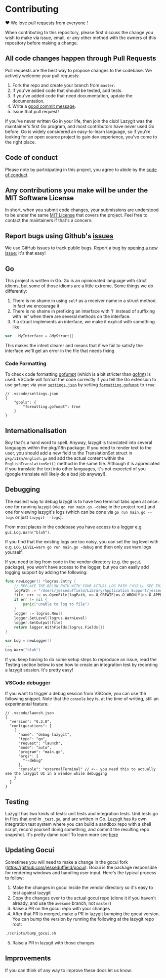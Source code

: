 # Contributing

♥ We love pull requests from everyone !

When contributing to this repository, please first discuss the change you wish
to make via issue, email, or any other method with the owners of this repository
before making a change.

## All code changes happen through Pull Requests

Pull requests are the best way to propose changes to the codebase. We actively
welcome your pull requests:

1. Fork the repo and create your branch from `master`.
2. If you've added code that should be tested, add tests.
3. If you've added code that need documentation, update the documentation.
4. Write a [good commit message](http://tbaggery.com/2008/04/19/a-note-about-git-commit-messages.html).
5. Issue that pull request!

If you've never written Go in your life, then join the club! Lazygit was the maintainer's first Go program, and most contributors have never used Go before. Go is widely considered an easy-to-learn language, so if you're looking for an open source project to gain dev experience, you've come to the right place.

## Code of conduct

Please note by participating in this project, you agree to abide by the [code of conduct].

[code of conduct]: https://github.com/jesseduffield/lazygit/blob/master/CODE-OF-CONDUCT.md

## Any contributions you make will be under the MIT Software License

In short, when you submit code changes, your submissions are understood to be
under the same [MIT License](http://choosealicense.com/licenses/mit/) that
covers the project. Feel free to contact the maintainers if that's a concern.

## Report bugs using Github's [issues](https://github.com/jesseduffield/lazygit/issues)

We use GitHub issues to track public bugs. Report a bug by [opening a new
issue](https://github.com/jesseduffield/lazygit/issues/new); it's that easy!

## Go

This project is written in Go. Go is an opinionated language with strict idioms, but some of those idioms are a little extreme. Some things we do differently:

1. There is no shame in using `self` as a receiver name in a struct method. In fact we encourage it
2. There is no shame in prefixing an interface with 'I' instead of suffixing with 'er' when there are several methods on the interface.
3. If a struct implements an interface, we make it explicit with something like:

```go
var _ MyInterface = &MyStruct{}
```

This makes the intent clearer and means that if we fail to satisfy the interface we'll get an error in the file that needs fixing.

### Code Formatting

To check code formatting [gofumpt](https://pkg.go.dev/mvdan.cc/gofumpt#section-readme) (which is a bit stricter than [gofmt](https://pkg.go.dev/cmd/gofmt)) is used.
VSCode will format the code correctly if you tell the Go extension to use `gofumpt` via your [`settings.json`](https://code.visualstudio.com/docs/getstarted/settings#_settingsjson)
by setting [`formatting.gofumpt`](https://github.com/golang/tools/blob/master/gopls/doc/settings.md#gofumpt-bool) to `true`:

```jsonc
// .vscode/settings.json
{
    "gopls": {
        "formatting.gofumpt": true
    }
}
```

## Internationalisation

Boy that's a hard word to spell. Anyway, lazygit is translated into several languages within the pkg/i18n package. If you need to render text to the user, you should add a new field to the TranslationSet struct in `pkg/i18n/english.go` and add the actual content within the `EnglishTranslationSet()` method in the same file. Although it is appreciated if you translate the text into other languages, it's not expected of you (google translate will likely do a bad job anyway!).

## Debugging

The easiest way to debug lazygit is to have two terminal tabs open at once: one for running lazygit (via `go run main.go -debug` in the project root) and one for viewing lazygit's logs (which can be done via `go run main.go --logs` or just `lazygit --logs`).

From most places in the codebase you have access to a logger e.g. `gui.Log.Warn("blah")`.

If you find that the existing logs are too noisy, you can set the log level with e.g. `LOG_LEVEL=warn go run main.go -debug` and then only use `Warn` logs yourself.

If you need to log from code in the vendor directory (e.g. the `gocui` package), you won't have access to the logger, but you can easily add logging support by adding the following:
```go
func newLogger() *logrus.Entry {
	// REPLACE THE BELOW PATH WITH YOUR ACTUAL LOG PATH (YOU'LL SEE THIS PRINTED WHEN YOU RUN `lazygit --logs`
	logPath := "/Users/jesseduffield/Library/Application Support/jesseduffield/lazygit/development.log"
	file, err := os.OpenFile(logPath, os.O_CREATE|os.O_WRONLY|os.O_APPEND, 0666)
	if err != nil {
		panic("unable to log to file")
	}
	logger := logrus.New()
	logger.SetLevel(logrus.WarnLevel)
	logger.SetOutput(file)
	return logger.WithFields(logrus.Fields{})
}

var Log = newLogger()
...
Log.Warn("blah")
```

If you keep having to do some setup steps to reproduce an issue, read the Testing section below to see how to create an integration test by recording a lazygit session. It's pretty easy!

### VSCode debugger

If you want to trigger a debug session from VSCode, you can use the following snippet. Note that the `console` key is, at the time of writing, still an experimental feature.

```jsonc
// .vscode/launch.json
{
  "version": "0.2.0",
  "configurations": [
    {
      "name": "debug lazygit",
      "type": "go",
      "request": "launch",
      "mode": "auto",
      "program": "main.go",
      "args": [
        "--debug"
      ],
      "console": "externalTerminal" // <-- you need this to actually see the lazygit UI in a window while debugging
    }
  ]
}
```

## Testing

Lazygit has two kinds of tests: unit tests and integration tests. Unit tests go in files that end in `_test.go`, and are written in Go. Lazygit has its own integration test system where you can build a sandbox repo with a shell script, record yourself doing something, and commit the resulting repo snapshot. It's pretty damn cool! To learn more see [here](https://github.com/jesseduffield/lazygit/blob/master/docs/Integration_Tests.md)

## Updating Gocui

Sometimes you will need to make a change in the gocui fork (https://github.com/jesseduffield/gocui). Gocui is the package responsible for rendering windows and handling user input. Here's the typical process to follow:

1. Make the changes in gocui inside the vendor directory so it's easy to test against lazygit
2. Copy the changes over to the actual gocui repo (clone it if you haven't already, and use the `awesome` branch, not `master`)
3. Raise a PR on the gocui repo with your changes
4. After that PR is merged, make a PR in lazygit bumping the gocui version. You can bump the version by running the following at the lazygit repo root:

```sh
./scripts/bump_gocui.sh
```

5. Raise a PR in lazygit with those changes

## Improvements

If you can think of any way to improve these docs let us know.
